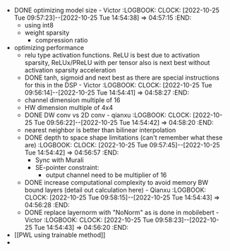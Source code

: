 - DONE optimizing model size - Victor
  :LOGBOOK:
  CLOCK: [2022-10-25 Tue 09:57:23]--[2022-10-25 Tue 14:54:38] =>  04:57:15
  :END:
	- using int8
	- weight sparsity
		- compression ratio
- optimizing performance
	- relu type activation functions. ReLU is best due to activation sparsity, ReLUx/PReLU with per tensor also is next best without activation sparsity acceleration
	- DONE tanh, sigmoid and next best as there are special instructions for this in the DSP - Victor
	  :LOGBOOK:
	  CLOCK: [2022-10-25 Tue 09:56:14]--[2022-10-25 Tue 14:54:41] =>  04:58:27
	  :END:
	- channel dimension multiple of 16
	- HW dimension multiple of 4x4
	- DONE DW conv vs 2D conv - qianxu
	  :LOGBOOK:
	  CLOCK: [2022-10-25 Tue 09:56:22]--[2022-10-25 Tue 14:54:42] =>  04:58:20
	  :END:
	- nearest neighbor is better than bilinear interpolation
	- DONE depth to space shape limitations (can't remember what these are)
	  :LOGBOOK:
	  CLOCK: [2022-10-25 Tue 09:57:45]--[2022-10-25 Tue 14:54:42] =>  04:56:57
	  :END:
		- Sync with Murali
		- SE-pointer constraint:
			- output channel need to be multiplier of 16
	- DONE increase computational complexity to avoid memory BW bound layers (detail out calculation here) - Qianxu
	  :LOGBOOK:
	  CLOCK: [2022-10-25 Tue 09:58:15]--[2022-10-25 Tue 14:54:43] =>  04:56:28
	  :END:
	- DONE replace layernorm with "NoNorm" as is done in mobilebert - Victor
	  :LOGBOOK:
	  CLOCK: [2022-10-25 Tue 09:58:23]--[2022-10-25 Tue 14:54:43] =>  04:56:20
	  :END:
- [[PWL using trainable method]]
-